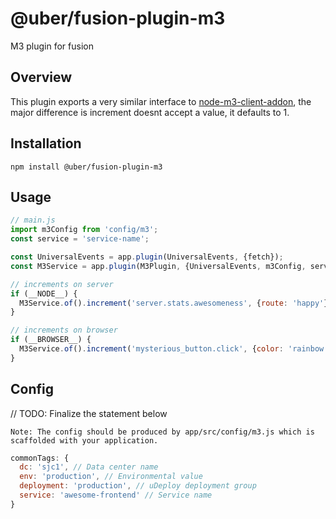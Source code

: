 # @uber/fusion-plugin-m3

M3 plugin for fusion

## Overview

This plugin exports a very similar interface to [node-m3-client-addon](https://code.uberinternal.com/diffusion/INNODEM/), the major difference is increment doesnt accept a value, it defaults to 1.


## Installation

```
npm install @uber/fusion-plugin-m3
```

## Usage
```js
// main.js
import m3Config from 'config/m3';
const service = 'service-name';

const UniversalEvents = app.plugin(UniversalEvents, {fetch});
const M3Service = app.plugin(M3Plugin, {UniversalEvents, m3Config, service});

// increments on server
if (__NODE__) {
  M3Service.of().increment('server.stats.awesomeness', {route: 'happy'});
}

// increments on browser
if (__BROWSER__) {
  M3Service.of().increment('mysterious_button.click', {color: 'rainbow'});
}
```

## Config
// TODO: Finalize the statement below
```
Note: The config should be produced by app/src/config/m3.js which is scaffolded with your application.
```

```js
commonTags: {
  dc: 'sjc1', // Data center name
  env: 'production', // Environmental value
  deployment: 'production', // uDeploy deployment group
  service: 'awesome-frontend' // Service name
}
```
